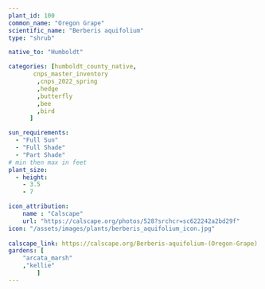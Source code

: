 ```yaml
---
plant_id: 100
common_name: "Oregon Grape"
scientific_name: "Berberis aquifolium"
type: "shrub"

native_to: "Humboldt"

categories: [humboldt_county_native,
       cnps_master_inventory
        ,cnps_2022_spring
        ,hedge
        ,butterfly
        ,bee
        ,bird
      ]

sun_requirements:
  - "Full Sun"
  - "Full Shade"
  - "Part Shade"
# min then max in feet
plant_size:
  - height: 
    - 3.5
    - 7

icon_attribution: 
    name : "Calscape"
    url: "https://calscape.org/photos/528?srchcr=sc622242a2bd29f" 
icon: "/assets/images/plants/berberis_aquifolium_icon.jpg"
 
calscape_link: https://calscape.org/Berberis-aquifolium-(Oregon-Grape) 
gardens: [
    "arcata_marsh" 
    ,"kellie" 
        ]
---
```




